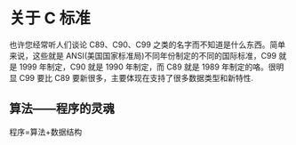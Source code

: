 # 关于 C 标准

也许您经常听人们谈论 C89、C90、C99 之类的名字而不知道是什么东西。简单来说，这些就是 ANSI(美国国家标准局)不同年份制定的不同的国际标准，C99 就是 1999 年制定，C90 就是 1990 年制定，而 C89 就是 1989 年制定的咯。很明显 C99 要比 C89 要新很多，主要体现在支持了很多数据类型和新特性.

## 算法——程序的灵魂

程序=算法+数据结构
